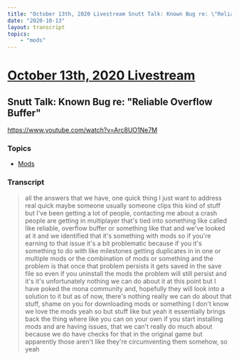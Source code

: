 ```yaml
---
title: "October 13th, 2020 Livestream Snutt Talk: Known Bug re: \"Reliable Overflow Buffer\""
date: "2020-10-13"
layout: transcript
topics:
    - "mods"
---
```

# [October 13th, 2020 Livestream](../2020-10-13.md)
## Snutt Talk: Known Bug re: "Reliable Overflow Buffer"
https://www.youtube.com/watch?v=Arc8UO1Ne7M

### Topics
* [Mods](../topics/mods.md)

### Transcript

> all the answers that we have, one quick thing I just want to address real quick maybe someone usually someone clips this kind of stuff but I've been getting a lot of people, contacting me about a crash people are getting in multiplayer that's tied into something like called like reliable, overflow buffer or something like that and we've looked at it and we identified that it's something with mods so if you're earning to that issue it's a bit problematic because if you it's something to do with like milestones getting duplicates in in one or multiple mods or the combination of mods or something and the problem is that once that problem persists it gets saved in the save file so even if you uninstall the mods the problem will still persist and it's it's unfortunately nothing we can do about it at this point but I have poked the mona community and, hopefully they will look into a solution to it but as of now, there's nothing really we can do about that stuff, shame on you for downloading mods or something I don't know we love the mods yeah so but stuff like but yeah it essentially brings back the thing where like you can on your own if you start installing mods and are having issues, that we can't really do much about because we do have checks for that in the original game but apparently those aren't like they're circumventing them somehow, so yeah

